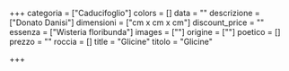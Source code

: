 +++
categoria = ["Caducifoglio"]
colors = []
data = ""
descrizione = ["Donato Danisi"]
dimensioni = ["cm x cm x cm"]
discount_price = ""
essenza = ["Wisteria floribunda"]
images = [""]
origine = [""]
poetico = []
prezzo = ""
roccia = []
title = "Glicine"
titolo = "Glicine"

+++
